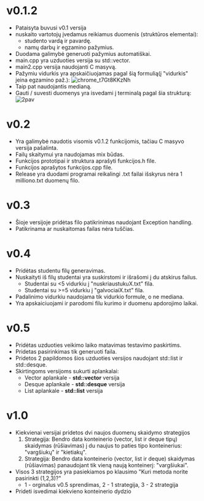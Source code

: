 # v0.1.2
* Pataisyta buvusi v0.1 versija
* nuskaito vartotojų įvedamus reikiamus duomenis (struktūros elementai):
    * studento vardą ir pavardę.
    * namų darbų ir egzamino pažymius.
* Duodama galimybė generuoti pažymius automatiškai.
* main.cpp yra uzduoties versija su std::vector.
* main2.cpp versija naudojanti C masyvą.
* Pažymiu vidurkis yra apskaičiuojamas pagal šią formulią(į "vidurkis" įeina egzamino paž.): 
![chrome_t7Gt8KKzNh](https://user-images.githubusercontent.com/93277138/173189557-250d5751-6f45-464c-9f30-1b32eedcc082.png)
* Taip pat naudojantis medianą.
* Gauti / suvesti duomenys yra isvedami į terminalą pagal šia strukturą: 
![2pav](https://user-images.githubusercontent.com/93277138/173189619-6b113bcd-df58-4f31-9cce-d0165da4d53b.png)



# v0.2
* Yra galimybė naudotis visomis v0.1.2 funkcijomis, tačiau C masyvo versija pašalinta.
* Failų skaitymui yra naudojamas mix būdas.
* Funkcijos prototipai ir struktura aprašyti funkcijos.h file.
* Funkcijos aprašytos funkcijos.cpp file.
* Release yra duodami programai reikalingi .txt failai išskyrus nėra 1 milliono.txt duomenų filo.

# v0.3
* Šioje versijoje pridėtas filo patikrinimas naudojant Exception handling.
* Patikrinama ar nuskaitomas failas nėra tuščias.

# v0.4
* Pridėtas studentu filų generavimas.
* Nuskaityti iš filų studentai yra suskirstomi ir išrašomi į du atskirus failus.
  * Studentai su <5 vidurkiu į "nuskriaustukuX.txt" fila.
  * Studentai su >=5 vidurkiu į "galvociaiX.txt" fila.
* Padalinimo vidurkiu naudojama tik vidurkio formule, o ne mediana.
* Yra apskaiciuojami ir parodomi filu kurimo ir duomenu apdorojimo laikai.

# v0.5
* Pridėtas uzduoties veikimo laiko matavimas testavimo paskirtims.
* Pridetas pasirinkimas tik generuoti faila.
* Pridetos 2 papildomos šios uzduoties versijos naudojant std::list ir std::desque.
* Skirtingoms versijoms sukurti aplankalai:
  * Vector aplankale - **std::vector** versija
  * Desque aplankale - **std::desque** versija
  * List aplankale - **std::list** versija

# v1.0
* Kiekvienai versijai pridetos dvi naujos duomenų skaidymo strategijos
  1. Strategija: Bendro data konteinerio (vector, list ir deque tipų) skaidymas (rūšiavimas) į du naujus to paties tipo konteinerius: "vargšiukų" ir "kietiakų".
  2. Strategija: Bendro data konteinerio (vector, list ir deque) skaidymas (rūšiavimas) panaudojant tik vieną naują konteinerį: "vargšiukai". 
* Visos 3 strategijos yra pasiekiamos po klausimo "Kuri metoda norite pasirinkti (1,2,3)?"
  * 1 - orginalus v0.5 sprendimas, 2 - 1 strategija, 3 - 2 strategija  
* Prideti isvedimai kiekvieno konteinerio dydzio
